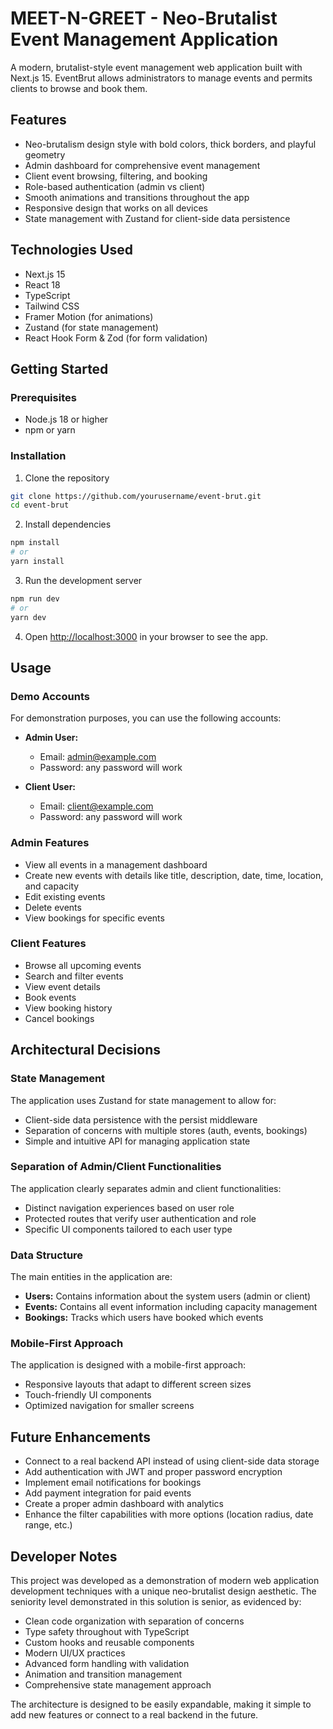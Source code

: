 # MEET-N-GREET - Neo-Brutalist Event Management Application

A modern, brutalist-style event management web application built with Next.js 15. EventBrut allows administrators to manage events and permits clients to browse and book them.

## Features

- Neo-brutalism design style with bold colors, thick borders, and playful geometry
- Admin dashboard for comprehensive event management
- Client event browsing, filtering, and booking
- Role-based authentication (admin vs client)
- Smooth animations and transitions throughout the app
- Responsive design that works on all devices
- State management with Zustand for client-side data persistence

## Technologies Used

- Next.js 15
- React 18
- TypeScript
- Tailwind CSS
- Framer Motion (for animations)
- Zustand (for state management)
- React Hook Form & Zod (for form validation)

## Getting Started

### Prerequisites

- Node.js 18 or higher
- npm or yarn

### Installation

1. Clone the repository

```bash
git clone https://github.com/yourusername/event-brut.git
cd event-brut
```

2. Install dependencies

```bash
npm install
# or
yarn install
```

3. Run the development server

```bash
npm run dev
# or
yarn dev
```

4. Open [http://localhost:3000](http://localhost:3000) in your browser to see the app.

## Usage

### Demo Accounts

For demonstration purposes, you can use the following accounts:

- **Admin User:**
  - Email: admin@example.com
  - Password: any password will work

- **Client User:**
  - Email: client@example.com
  - Password: any password will work

### Admin Features

- View all events in a management dashboard
- Create new events with details like title, description, date, time, location, and capacity
- Edit existing events
- Delete events
- View bookings for specific events

### Client Features

- Browse all upcoming events
- Search and filter events
- View event details
- Book events
- View booking history
- Cancel bookings

## Architectural Decisions

### State Management

The application uses Zustand for state management to allow for:

- Client-side data persistence with the persist middleware
- Separation of concerns with multiple stores (auth, events, bookings)
- Simple and intuitive API for managing application state

### Separation of Admin/Client Functionalities

The application clearly separates admin and client functionalities:

- Distinct navigation experiences based on user role
- Protected routes that verify user authentication and role
- Specific UI components tailored to each user type

### Data Structure

The main entities in the application are:

- **Users:** Contains information about the system users (admin or client)
- **Events:** Contains all event information including capacity management
- **Bookings:** Tracks which users have booked which events

### Mobile-First Approach

The application is designed with a mobile-first approach:

- Responsive layouts that adapt to different screen sizes
- Touch-friendly UI components
- Optimized navigation for smaller screens

## Future Enhancements

- Connect to a real backend API instead of using client-side data storage
- Add authentication with JWT and proper password encryption
- Implement email notifications for bookings
- Add payment integration for paid events
- Create a proper admin dashboard with analytics
- Enhance the filter capabilities with more options (location radius, date range, etc.)

## Developer Notes

This project was developed as a demonstration of modern web application development techniques with a unique neo-brutalist design aesthetic. The seniority level demonstrated in this solution is senior, as evidenced by:

- Clean code organization with separation of concerns
- Type safety throughout with TypeScript
- Custom hooks and reusable components
- Modern UI/UX practices
- Advanced form handling with validation
- Animation and transition management
- Comprehensive state management approach

The architecture is designed to be easily expandable, making it simple to add new features or connect to a real backend in the future.